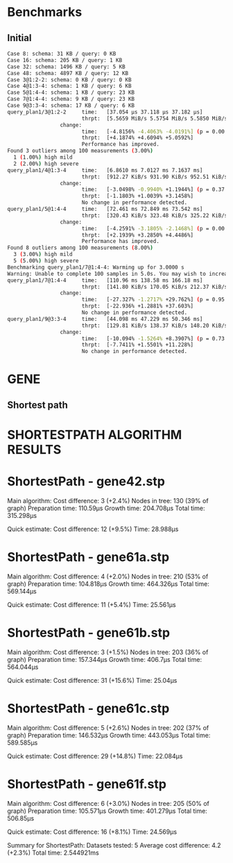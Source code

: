 # Benchmarks

## Initial

```sh
Case 8: schema: 31 KB / query: 0 KB
Case 16: schema: 205 KB / query: 1 KB
Case 32: schema: 1496 KB / query: 5 KB
Case 48: schema: 4897 KB / query: 12 KB
Case 3@1:2-2: schema: 0 KB / query: 0 KB
Case 4@1:3-4: schema: 1 KB / query: 6 KB
Case 5@1:4-4: schema: 1 KB / query: 23 KB
Case 7@1:4-4: schema: 9 KB / query: 23 KB
Case 9@3:3-4: schema: 17 KB / query: 6 KB
query_plan1/3@1:2-2     time:   [37.054 µs 37.118 µs 37.182 µs]
                        thrpt:  [5.5659 MiB/s 5.5754 MiB/s 5.5850 MiB/s]
                 change:
                        time:   [-4.8156% -4.4063% -4.0191%] (p = 0.00 < 0.05)
                        thrpt:  [+4.1874% +4.6094% +5.0592%]
                        Performance has improved.
Found 3 outliers among 100 measurements (3.00%)
  1 (1.00%) high mild
  2 (2.00%) high severe
query_plan1/4@1:3-4     time:   [6.8610 ms 7.0127 ms 7.1637 ms]
                        thrpt:  [912.27 KiB/s 931.90 KiB/s 952.51 KiB/s]
                 change:
                        time:   [-3.0498% -0.9940% +1.1944%] (p = 0.37 > 0.05)
                        thrpt:  [-1.1803% +1.0039% +3.1458%]
                        No change in performance detected.
query_plan1/5@1:4-4     time:   [72.461 ms 72.849 ms 73.542 ms]
                        thrpt:  [320.43 KiB/s 323.48 KiB/s 325.22 KiB/s]
                 change:
                        time:   [-4.2591% -3.1805% -2.1468%] (p = 0.00 < 0.05)
                        thrpt:  [+2.1939% +3.2850% +4.4486%]
                        Performance has improved.
Found 8 outliers among 100 measurements (8.00%)
  3 (3.00%) high mild
  5 (5.00%) high severe
Benchmarking query_plan1/7@1:4-4: Warming up for 3.0000 s
Warning: Unable to complete 100 samples in 5.0s. You may wish to increase target time to 7.1s, or reduce sample count to 70.
query_plan1/7@1:4-4     time:   [110.96 ms 138.58 ms 166.18 ms]
                        thrpt:  [141.80 KiB/s 170.05 KiB/s 212.37 KiB/s]
                 change:
                        time:   [-27.327% -1.2717% +29.762%] (p = 0.95 > 0.05)
                        thrpt:  [-22.936% +1.2881% +37.603%]
                        No change in performance detected.
query_plan1/9@3:3-4     time:   [44.098 ms 47.229 ms 50.346 ms]
                        thrpt:  [129.81 KiB/s 138.37 KiB/s 148.20 KiB/s]
                 change:
                        time:   [-10.094% -1.5264% +8.3907%] (p = 0.73 > 0.05)
                        thrpt:  [-7.7411% +1.5501% +11.228%]
                        No change in performance detected.
```

# GENE

## Shortest path

# SHORTESTPATH ALGORITHM RESULTS

# ShortestPath - gene42.stp

Main algorithm:
Cost difference: 3 (+2.4%)
Nodes in tree: 130 (39% of graph)
Preparation time: 110.59µs
Growth time: 204.708µs
Total time: 315.298µs

Quick estimate:
Cost difference: 12 (+9.5%)
Time: 28.988µs

# ShortestPath - gene61a.stp

Main algorithm:
Cost difference: 4 (+2.0%)
Nodes in tree: 210 (53% of graph)
Preparation time: 104.818µs
Growth time: 464.326µs
Total time: 569.144µs

Quick estimate:
Cost difference: 11 (+5.4%)
Time: 25.561µs

# ShortestPath - gene61b.stp

Main algorithm:
Cost difference: 3 (+1.5%)
Nodes in tree: 203 (36% of graph)
Preparation time: 157.344µs
Growth time: 406.7µs
Total time: 564.044µs

Quick estimate:
Cost difference: 31 (+15.6%)
Time: 25.04µs

# ShortestPath - gene61c.stp

Main algorithm:
Cost difference: 5 (+2.6%)
Nodes in tree: 202 (37% of graph)
Preparation time: 146.532µs
Growth time: 443.053µs
Total time: 589.585µs

Quick estimate:
Cost difference: 29 (+14.8%)
Time: 22.084µs

# ShortestPath - gene61f.stp

Main algorithm:
Cost difference: 6 (+3.0%)
Nodes in tree: 205 (50% of graph)
Preparation time: 105.571µs
Growth time: 401.279µs
Total time: 506.85µs

Quick estimate:
Cost difference: 16 (+8.1%)
Time: 24.569µs

Summary for ShortestPath:
Datasets tested: 5
Average cost difference: 4.2 (+2.3%)
Total time: 2.544921ms
